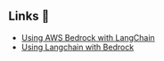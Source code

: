 ## Links 🔗
- [Using AWS Bedrock with LangChain](https://python.langchain.com/docs/integrations/llms/bedrock/) 
- [Using Langchain with Bedrock](https://api.python.langchain.com/en/latest/llms/langchain_community.llms.bedrock.Bedrock.html)